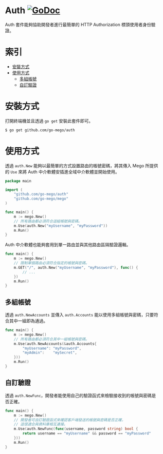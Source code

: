 # Auth [![GoDoc](https://godoc.org/github.com/go-mego/auth?status.svg)](https://godoc.org/github.com/go-mego/auth)

Auth 套件能夠協助開發者進行最簡單的 HTTP Authorization 標頭使用者身份驗證。

# 索引

* [安裝方式](#安裝方式)
* [使用方式](#使用方式)
    * [多組帳號](#多組帳號)
    * [自訂驗證](#自訂驗證)

# 安裝方式

打開終端機並且透過 `go get` 安裝此套件即可。

```bash
$ go get github.com/go-mego/auth
```

# 使用方式

透過 `auth.New` 能夠以最簡單的方式設置路由的帳號密碼，將其傳入 Mego 所提供的 `Use` 來將 Auth 中介軟體安插進全域中介軟體並開始使用。

```go
package main

import (
	"github.com/go-mego/auth"
	"github.com/go-mego/mego"
)

func main() {
	m := mego.New()
	// 所有路由都必須符合這組帳號與密碼。
	m.Use(auth.New("myUsername", "myPassword"))
	m.Run()
}
```

Auth 中介軟體也能夠套用到單一路由並與其他路由區隔驗證邏輯。

```go
func main() {
	m := mego.New()
	// 限制單個路由必須符合指定的帳號與密碼。
	m.GET("/", auth.New("myUsername", "myPassword"), func() {
		// ...
	})
	m.Run()
}
```

## 多組帳號

透過 `auth.NewAccounts` 並傳入 `auth.Accounts` 能以使用多組帳號與密碼，只要符合其中一組即為通過。

```go
func main() {
	m := mego.New()
	// 所有路由都必須符合其中一組帳號與密碼。
	m.Use(auth.NewAccounts(&auth.Accounts{
		"myUsername": "myPassword",
		"myAdmin":    "mySecret",
	}))
	m.Run()
}
```

## 自訂驗證

透過 `auth.NewFunc`，開發者能使用自己的驗證函式來檢驗接收到的帳號與密碼是否正確。

```go
func main() {
	m := mego.New()
	// 開發者可自訂驗證函式來確認客戶端發送的帳號與密碼是否正確，
	// 這很適合與資料庫相互連接。
	m.Use(auth.NewFunc(func(username, password string) bool {
		return username == "myUsername" && password == "myPassword"
	}))
	m.Run()
}
```